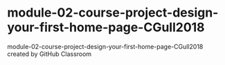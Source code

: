 # module-02-course-project-design-your-first-home-page-CGull2018
module-02-course-project-design-your-first-home-page-CGull2018 created by GitHub Classroom
